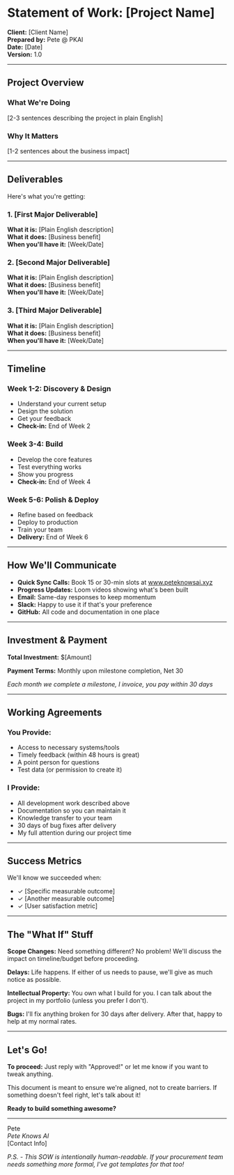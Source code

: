 # Statement of Work: [Project Name]

**Client:** [Client Name]  
**Prepared by:** Pete @ PKAI  
**Date:** [Date]  
**Version:** 1.0

---

## Project Overview

### What We're Doing
[2-3 sentences describing the project in plain English]

### Why It Matters
[1-2 sentences about the business impact]

---

## Deliverables

Here's what you're getting:

### 1. [First Major Deliverable]
**What it is:** [Plain English description]  
**What it does:** [Business benefit]  
**When you'll have it:** [Week/Date]

### 2. [Second Major Deliverable]
**What it is:** [Plain English description]  
**What it does:** [Business benefit]  
**When you'll have it:** [Week/Date]

### 3. [Third Major Deliverable]
**What it is:** [Plain English description]  
**What it does:** [Business benefit]  
**When you'll have it:** [Week/Date]

---

## Timeline

### Week 1-2: Discovery & Design
- Understand your current setup
- Design the solution
- Get your feedback
- **Check-in:** End of Week 2

### Week 3-4: Build
- Develop the core features
- Test everything works
- Show you progress
- **Check-in:** End of Week 4

### Week 5-6: Polish & Deploy
- Refine based on feedback
- Deploy to production
- Train your team
- **Delivery:** End of Week 6

---

## How We'll Communicate

- **Quick Sync Calls:** Book 15 or 30-min slots at www.peteknowsai.xyz
- **Progress Updates:** Loom videos showing what's been built
- **Email:** Same-day responses to keep momentum
- **Slack:** Happy to use it if that's your preference
- **GitHub:** All code and documentation in one place

---

## Investment & Payment

**Total Investment:** $[Amount]

**Payment Terms:** Monthly upon milestone completion, Net 30

*Each month we complete a milestone, I invoice, you pay within 30 days*

---

## Working Agreements

### You Provide:
- Access to necessary systems/tools
- Timely feedback (within 48 hours is great)
- A point person for questions
- Test data (or permission to create it)

### I Provide:
- All development work described above
- Documentation so you can maintain it
- Knowledge transfer to your team
- 30 days of bug fixes after delivery
- My full attention during our project time

---

## Success Metrics

We'll know we succeeded when:
- ✓ [Specific measurable outcome]
- ✓ [Another measurable outcome]
- ✓ [User satisfaction metric]

---

## The "What If" Stuff

**Scope Changes:** Need something different? No problem! We'll discuss the impact on timeline/budget before proceeding.

**Delays:** Life happens. If either of us needs to pause, we'll give as much notice as possible.

**Intellectual Property:** You own what I build for you. I can talk about the project in my portfolio (unless you prefer I don't).

**Bugs:** I'll fix anything broken for 30 days after delivery. After that, happy to help at my normal rates.

---

## Let's Go!

**To proceed:** Just reply with "Approved!" or let me know if you want to tweak anything.

This document is meant to ensure we're aligned, not to create barriers. If something doesn't feel right, let's talk about it!

**Ready to build something awesome?**

---

Pete  
*Pete Knows AI*  
[Contact Info]

*P.S. - This SOW is intentionally human-readable. If your procurement team needs something more formal, I've got templates for that too!*